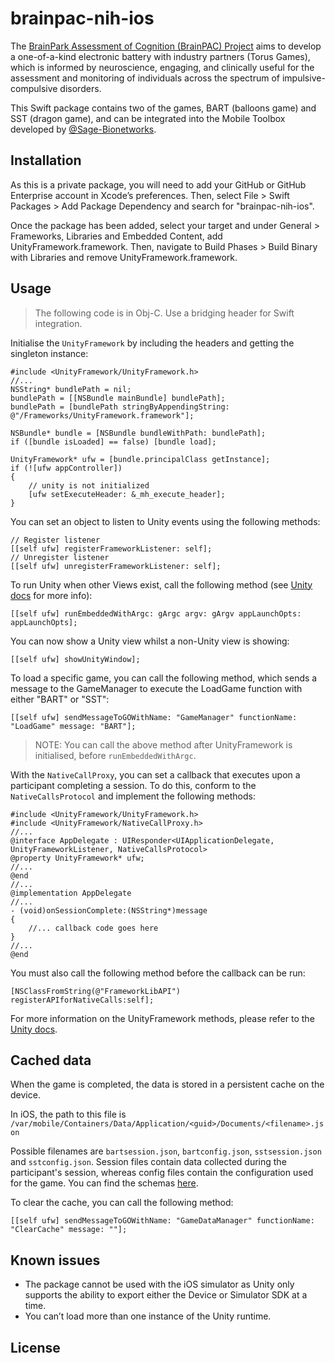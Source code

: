 # brainpac-nih-ios

The [BrainPark Assessment of Cognition (BrainPAC) Project](http://www.brainpark.com/projects/brain-pac) aims to develop a one-of-a-kind electronic battery with industry partners (Torus Games), which is informed by neuroscience, engaging, and clinically useful for the assessment and monitoring of individuals across the spectrum of impulsive-compulsive disorders.

This Swift package contains two of the games, BART (balloons game) and SST (dragon game), and can be integrated into the Mobile Toolbox developed by [@Sage-Bionetworks](https://github.com/Sage-Bionetworks).

## Installation

As this is a private package, you will need to add your GitHub or GitHub Enterprise account in Xcode’s preferences. Then, select File > Swift Packages > Add Package Dependency and search for "brainpac-nih-ios".

Once the package has been added, select your target and under General > Frameworks, Libraries and Embedded Content, add UnityFramework.framework. Then, navigate to Build Phases > Build Binary with Libraries and remove UnityFramework.framework.

## Usage

 > The following code is in Obj-C. Use a bridging header for Swift integration.

Initialise the `UnityFramework` by including the headers and getting the singleton instance:

```objc
#include <UnityFramework/UnityFramework.h>
//...
NSString* bundlePath = nil;
bundlePath = [[NSBundle mainBundle] bundlePath];
bundlePath = [bundlePath stringByAppendingString: @"/Frameworks/UnityFramework.framework"];

NSBundle* bundle = [NSBundle bundleWithPath: bundlePath];
if ([bundle isLoaded] == false) [bundle load];

UnityFramework* ufw = [bundle.principalClass getInstance];
if (![ufw appController])
{
    // unity is not initialized
    [ufw setExecuteHeader: &_mh_execute_header];
}
```

You can set an object to listen to Unity events using the following methods:

```objc
// Register listener
[[self ufw] registerFrameworkListener: self];
// Unregister listener
[[self ufw] unregisterFrameworkListener: self];
```

To run Unity when other Views exist, call the following method (see [Unity docs](https://docs.unity3d.com/Manual/UnityasaLibrary-iOS.html) for more info):

```objc
[[self ufw] runEmbeddedWithArgc: gArgc argv: gArgv appLaunchOpts: appLaunchOpts];
```

You can now show a Unity view whilst a non-Unity view is showing:

```objc
[[self ufw] showUnityWindow];
```

To load a specific game, you can call the following method, which sends a message to the GameManager to execute the LoadGame function with either "BART" or "SST":

```obj-c
[[self ufw] sendMessageToGOWithName: "GameManager" functionName: "LoadGame" message: "BART"];
```

> NOTE: You can call the above method after UnityFramework is initialised, before `runEmbeddedWithArgc`.

With the `NativeCallProxy`, you can set a callback that executes upon a participant completing a session. To do this, conform to the `NativeCallsProtocol` and implement the following methods:

```objc
#include <UnityFramework/UnityFramework.h>
#include <UnityFramework/NativeCallProxy.h>
//...
@interface AppDelegate : UIResponder<UIApplicationDelegate, UnityFrameworkListener, NativeCallsProtocol>
@property UnityFramework* ufw;
//...
@end
//...
@implementation AppDelegate
//...
- (void)onSessionComplete:(NSString*)message
{
    //... callback code goes here
}
//...
@end
```

You must also call the following method before the callback can be run:

```objc
[NSClassFromString(@"FrameworkLibAPI") registerAPIforNativeCalls:self];
```

For more information on the UnityFramework methods, please refer to the [Unity docs](https://docs.unity3d.com/Manual/UnityasaLibrary-iOS.html).

## Cached data

When the game is completed, the data is stored in a persistent cache on the device. 

In iOS, the path to this file is `/var/mobile/Containers/Data/Application/<guid>/Documents/<filename>.json`

Possible filenames are `bartsession.json`, `bartconfig.json`, `sstsession.json` and `sstconfig.json`. Session files contain data collected during the participant's session, whereas config files contain the configuration used for the game. You can find the schemas [here](https://github.com/BrainPark/brainpac-nih-schemas/tree/main/schemas).

To clear the cache, you can call the following method:

```objc
[[self ufw] sendMessageToGOWithName: "GameDataManager" functionName: "ClearCache" message: ""];
```

## Known issues

- The package cannot be used with the iOS simulator as Unity only supports the ability to export either the Device or Simulator SDK at a time.
- You can’t load more than one instance of the Unity runtime.

## License
